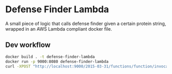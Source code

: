 # Defense Finder Lambda

A small piece of logic that calls defense finder given a certain protein string, wrapped in an AWS Lambda compliant docker file.

## Dev workflow

``` bash
docker build . -t defense-finder-lambda
docker run -p 9000:8080 defense-finder-lambda
curl -XPOST "http://localhost:9000/2015-03-31/functions/function/invocations" -d '{"protein": "some heavy amino acids"}'
```
